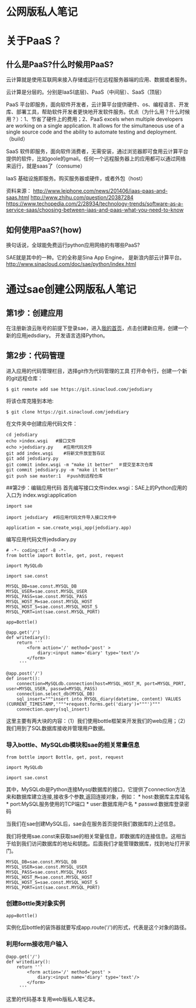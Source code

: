 # 公网版私人笔记






# 关于PaaS？


## 什么是PaaS?什么时候用PaaS?
云计算就是使用互联网来接入存储或运行在远程服务器端的应用、数据或者服务。

云计算是分层的。分别是IaaS(底层)、PaaS（中间层）、SaaS（顶层）

PaaS 平台即服务，面向软件开发者，云计算平台提供硬件、os、编程语言、开发库、部署工具，帮助软件开发者更快地开发软件服务。优点（为什么用？什么时候用？）：1、节省了硬件上的费用；2、PaaS excels when multiple developers are working on a single application. It allows for the simultaneous use of a single source code and the ability to automate testing and deployment.（build）

SaaS 软件即服务，面向软件消费者，无需安装，通过浏览器即可食用云计算平台提供的软件，比如goole的gmail。任何一个远程服务器上的应用都可以通过网络来运行，就是saas了（consume）

IaaS 基础设施即服务。购买服务器或硬件，或者外包（host）

资料来源：
http://www.leiphone.com/news/201406/iaas-paas-and-saas.html
http://www.zhihu.com/question/20387284
https://www.techopedia.com/2/28934/technology-trends/software-as-a-service-saas/choosing-between-iaas-and-paas-what-you-need-to-know

## 如何使用PaaS?(how)
换句话说，全球能免费运行python应用网络的有哪些PaaS?

SAE就是其中的一种。它的全称是Sina App Engine， 是新浪内部云计算平台。
http://www.sinacloud.com/doc/sae/python/index.html



# 通过sae创建公网版私人笔记

## 第1步：创建应用
在注册新浪云账号的前提下登录sae，进入[我的首页](http://sae.sina.com.cn/?m=dashboard)，点击创建新应用，创建一个新的应用jedsdiary。 开发语言选择Python。


## 第2步：代码管理
进入应用的代码管理栏目，选择git作为代码管理的工具
打开命令行，创建一个新的git远程仓库：

```$ git remote add sae https://git.sinacloud.com/jedsdiary```

将该仓库克隆到本地:

```$ git clone https://git.sinacloud.com/jedsdiary```

在文件夹中创建应用代码文件：

    cd jedsdiary
    echo >index.wsgi   #接口文件
    echo >jedsdiary.py    #应用代码文件
    git add index.wsgi    #将新文件放至暂存区
    git add jedsdiary.py
    git commit index.wsgi -m "make it better"  ＃提交至本次仓库
    git commit jedsdiary.py -m "make it better"
    git push sae master:1  ＃push到远程仓库


##第2步：编辑应用代码
首先编写接口文件index.wsgi：SAE上的Python应用的入口为 index.wsgi:application

    import sae

    import jedsdiary  #将应用代码文件导入接口文件中

    application = sae.create_wsgi_app(jedsdiary.app) 
    

编写应用代码文件jedsdiary.py

    # -*- coding:utf -8 -*-
    from bottle import Bottle, get, post, request
    
    import MySQLdb
    
    import sae.const
    
    MYSQL_DB=sae.const.MYSQL_DB
    MYSQL_USER=sae.const.MYSQL_USER
    MYSQL_PASS=sae.const.MYSQL_PASS
    MYSQL_HOST_M=sae.const.MYSQL_HOST
    MYSQL_HOST_S=sae.const.MYSQL_HOST_S
    MYSQL_PORT=int(sae.const.MYSQL_PORT)
    
    app=Bottle()
    
    @app.get('/')
    def writediary():
        return '''
            <form action='/' method='post' >
                diary:<input name='diary' type='text'/> 
            </form>
         '''
    
    @app.post('/')
    def insert():
        connection=MySQLdb.connection(host=MYSQL_HOST_M, port=MYSQL_PORT, user=MYSQL_USER, passwd=MYSQL_PASS)
        connection.select_db(MYSQL_DB)
        sql_insert="""insert into MYSQL_diary(datetime, content) VALUES (CURRENT_TIMESTAMP,'"""+request.forms.get('diary')+"""')"""
        connection.query(sql_insert)

这里主要有两大块的内容：（1）我们使用bottle框架来开发我们的web应用；（2）我们用到了SQL数据库接收并管理用户数据。


### 导入bottle、MySQLdb模块和sae的相关常量信息
    from bottle import Bottle, get, post, request
    
    import MySQLdb
    
    import sae.const

其中，MySQLdb是Python连接Mysql数据库的接口，它提供了connection方法来和数据库建立连接,接收多个参数,返回连接对象，例如：
* 
host:数据库主库域名
* 
port:MySQL服务使用的TCP端口
* 
user:数据库用户名
* 
passwd:数据库登录密码

当我们在sae创建MySQL后，sae会在服务首页提供我们数据库的上述信息。

我们将使用sae.const来获取sae的相关常量信息，即数据库的连接信息。这相当于给到我们访问数据库的地址和钥匙。后面我们才能管理数据库，找到地址打开家门。

    MYSQL_DB=sae.const.MYSQL_DB
    MYSQL_USER=sae.const.MYSQL_USER
    MYSQL_PASS=sae.const.MYSQL_PASS
    MYSQL_HOST_M=sae.const.MYSQL_HOST
    MYSQL_HOST_S=sae.const.MYSQL_HOST_S
    MYSQL_PORT=int(sae.const.MYSQL_PORT)



### 创建Bottle类对象实例
    app=Bottle()
实例化后bottle的装饰器就要写成app.route('/')的形式，代表是这个对象的路径。


### 利用form接收用户输入
    @app.get('/')
    def writediary():
        return '''
            <form action='/' method='post' >
                diary:<input name='diary' type='text'/> 
            </form>
         '''

这里的代码基本复用web版私人笔记本。

### 